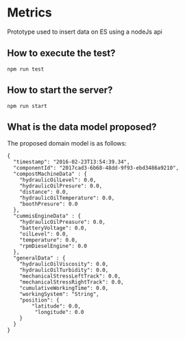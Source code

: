 
Metrics
======

Prototype used to insert data on ES using a nodeJs api

## How to execute the test?

    npm run test


## How to start the server?

    npm run start

## What is the data model proposed?

The proposed domain model is as follows:


    {
      "timestamp": "2016-02-23T13:54:39.34",
      "componentId": "2017cad3-6b68-48dd-9f93-ebd3486a9210",
      "compostMachineData" : {
        "hydraulicOilLevel": 0.0,
        "hydraulicOilPresure": 0.0,
        "distance": 0.0,
        "hydraulicOilTemperature": 0.0,
        "boothPresure": 0.0
      },
      "cummisEngineData" : {
        "hydraulicOilPreasure": 0.0,
        "batteryVoltage": 0.0,
        "oilLevel": 0.0,
        "temperature": 0.0,
        "rpmDieselEngine": 0.0
      },
      "generalData" : {
        "hydraulicOilViscosity": 0.0,
        "hydraulicOilTurbidity": 0.0,
        "mechanicalStressLeftTrack": 0.0,
        "mechanicalStressRightTrack": 0.0,
        "cumulativeWorkingTime": 0.0,
        "workingSystem": "String",
        "position": {
            "latitude": 0.0,
             "longitude": 0.0
        }
      }
    }
